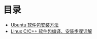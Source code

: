 # 目录

* [Ubuntu 软件包安装方法](./Linux/UbuntuSoftwareInstall.md)
* [Linux C/C++ 软件包编译、安装步骤详解](./Linux/compiler.md)
